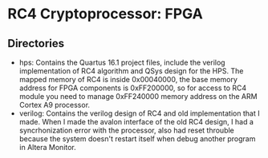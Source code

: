# RC4 Cryptoprocessor: FPGA

## Directories
* hps: Contains the Quartus 16.1 project files, include the verilog implementation of RC4 algorithm and QSys design for the HPS. The mapped memory of RC4 is inside 0x00040000, the base memory address for FPGA components is 0xFF200000, so for access to RC4 module you need to manage 0xFF240000 memory address on the ARM Cortex A9 processor.
* verilog: Contains the verilog design of RC4 and old implementation that I made. When I made the avalon interface of the old RC4 design, I had a syncrhonization error with the processor, also had reset throuble because the system doesn't restart itself when debug another program in Altera Monitor.
